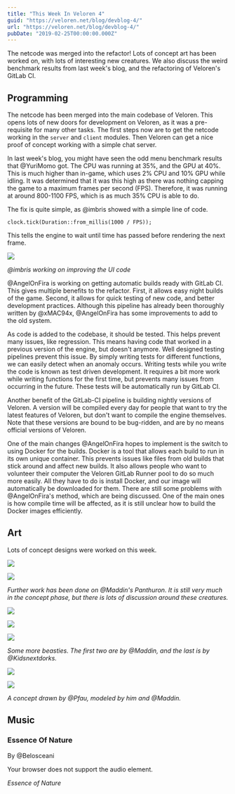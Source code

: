 ```yaml
---
title: "This Week In Veloren 4"
guid: "https://veloren.net/blog/devblog-4/"
url: "https://veloren.net/blog/devblog-4/"
pubDate: "2019-02-25T00:00:00.000Z"
---
```


The netcode was merged into the refactor! Lots of concept art has been worked on, with lots of interesting new creatures. We also discuss the weird benchmark results from last week's blog, and the refactoring of Veloren's GitLab CI.

Programming
-----------

The netcode has been merged into the main codebase of Veloren. This opens lots of new doors for development on Veloren, as it was a pre-requisite for many other tasks. The first steps now are to get the netcode working in the `server` and `client` modules. Then Veloren can get a nice proof of concept working with a simple chat server.

In last week's blog, you might have seen the odd menu benchmark results that @YuriMomo got. The CPU was running at 35%, and the GPU at 40%. This is much higher than in-game, which uses 2% CPU and 10% GPU while idling. It was determined that it was this high as there was nothing capping the game to a maximum frames per second (FPS). Therefore, it was running at around 800-1100 FPS, which is as much 35% CPU is able to do.

The fix is quite simple, as @imbris showed with a simple line of code.

`clock.tick(Duration::from_millis(1000 / FPS));`

This tells the engine to wait until time has passed before rendering the next frame.

![](https://s3.eu-central-2.wasabisys.com/veloren-blog/cdn/449602562165833760/548714245382995974/ui.gif)

_@imbris working on improving the UI code_

@AngelOnFira is working on getting automatic builds ready with GitLab CI. This gives multiple benefits to the refactor. First, it allows easy night builds of the game. Second, it allows for quick testing of new code, and better development practices. Although this pipeline has already been thoroughly written by @xMAC94x, @AngelOnFira has some improvements to add to the old system.

As code is added to the codebase, it should be tested. This helps prevent many issues, like regression. This means having code that worked in a previous version of the engine, but doesn't anymore. Well designed testing pipelines prevent this issue. By simply writing tests for different functions, we can easily detect when an anomaly occurs. Writing tests while you write the code is known as test driven development. It requires a bit more work while writing functions for the first time, but prevents many issues from occurring in the future. These tests will be automatically run by GitLab CI.

Another benefit of the GitLab-CI pipeline is building nightly versions of Veloren. A version will be compiled every day for people that want to try the latest features of Veloren, but don't want to compile the engine themselves. Note that these versions are bound to be bug-ridden, and are by no means official versions of Veloren.

One of the main changes @AngelOnFira hopes to implement is the switch to using Docker for the builds. Docker is a tool that allows each build to run in its own unique container. This prevents issues like files from old builds that stick around and affect new builds. It also allows people who want to volunteer their computer the Veloren GitLab Runner pool to do so much more easily. All they have to do is install Docker, and our image will automatically be downloaded for them. There are still some problems with @AngelOnFira's method, which are being discussed. One of the main ones is how compile time will be affected, as it is still unclear how to build the Docker images efficiently.

Art
---

Lots of concept designs were worked on this week.

![](https://s3.eu-central-2.wasabisys.com/veloren-blog/cdn/546891221562294272/548922023724711993/All_in_one.png)

![](https://s3.eu-central-2.wasabisys.com/veloren-blog/cdn/546891221562294272/548922024257650738/Panthuron_rendered.png)

_Further work has been done on @Maddin's Panthuron. It is still very much in the concept phase, but there is lots of discussion around these creatures._

![](https://s3.eu-central-2.wasabisys.com/veloren-blog/cdn/449660795857403905/548614792147894286/Winged_Eye.png)

![](https://s3.eu-central-2.wasabisys.com/veloren-blog/cdn/449660795857403905/548540215090741248/Toucan.png)

![](https://s3.eu-central-2.wasabisys.com/veloren-blog/cdn/449660795857403905/549374733905559553/servant_of_Athuhu_fin.png)

_Some more beasties. The first two are by @Maddin, and the last is by @Kidsnextdorks._

![](https://s3.eu-central-2.wasabisys.com/veloren-blog/cdn/450039871650660374/547469859051667456/9lUgCSiBmMjF89RLxVcdNkddU93kYvJydEKL-2sI7BdK9K9e0T4b5rokszIf0PRA0OoxSRIJJk7n1HM16L5WBb-pmc1LKgANG6z3.png)

![](https://s3.eu-central-2.wasabisys.com/veloren-blog/cdn/449660795857403905/548553902916763648/Syrinx_2.png)

_A concept drawn by @Pfau, modeled by him and @Maddin._

Music
-----

### Essence Of Nature

By @Belosceani

 Your browser does not support the audio element.

_Essence of Nature_